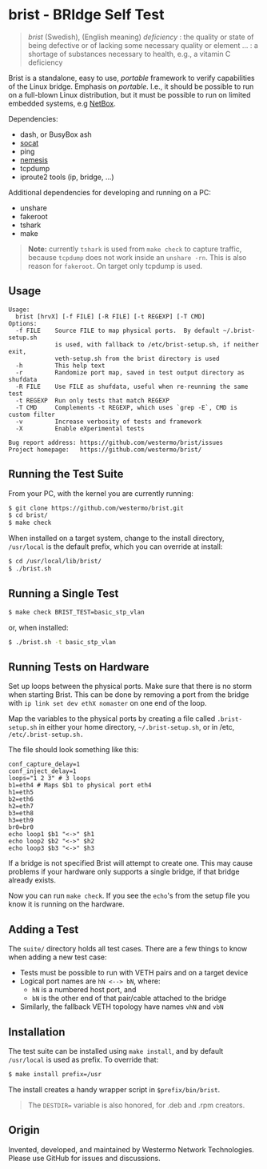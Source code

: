brist - BRIdge Self Test
========================

> *brist* (Swedish), (English meaning) *deficiency* : the quality or
> state of being defective or of lacking some necessary quality or
> element ... : a shortage of substances necessary to health, e.g.,
> a vitamin C deficiency

Brist is a standalone, easy to use, *portable* framework to verify
capabilities of the Linux bridge.  Emphasis on *portable*.  I.e., it
should be possible to run on a full-blown Linux distribution, but it
must be possible to run on limited embedded systems, e.g [NetBox][].

Dependencies:

  - dash, or BusyBox ash
  - [socat][]
  - ping
  - [nemesis][]
  - tcpdump
  - iproute2 tools (ip, bridge, ...)

Additional dependencies for developing and running on a PC:

  - unshare
  - fakeroot
  - tshark
  - make

> **Note:** currently `tshark` is used from `make check` to capture
> traffic, because `tcpdump` does not work inside an `unshare -rn`.
> This is also reason for `fakeroot`. On target only tcpdump is used.


Usage
-----

```
Usage:
  brist [hrvX] [-f FILE] [-R FILE] [-t REGEXP] [-T CMD]
Options:
  -f FILE    Source FILE to map physical ports.  By default ~/.brist-setup.sh
             is used, with fallback to /etc/brist-setup.sh, if neither exit,
             veth-setup.sh from the brist directory is used
  -h         This help text
  -r         Randomize port map, saved in test output directory as shufdata
  -R FILE    Use FILE as shufdata, useful when re-reunning the same test
  -t REGEXP  Run only tests that match REGEXP
  -T CMD     Complements -t REGEXP, which uses `grep -E`, CMD is custom filter
  -v         Increase verbosity of tests and framework
  -X         Enable eXperimental tests

Bug report address: https://github.com/westermo/brist/issues
Project homepage:   https://github.com/westermo/brist/
```


Running the Test Suite
----------------------

From your PC, with the kernel you are currently running:

```sh
$ git clone https://github.com/westermo/brist.git
$ cd brist/
$ make check
```

When installed on a target system, change to the install directory,
`/usr/local` is the default prefix, which you can override at install:

```sh
$ cd /usr/local/lib/brist/
$ ./brist.sh
```


Running a Single Test
---------------------

```sh
$ make check BRIST_TEST=basic_stp_vlan
```

or, when installed:

```sh
$ ./brist.sh -t basic_stp_vlan
```


Running Tests on Hardware
----------------------------

Set up loops between the physical ports. Make sure that there is no
storm when starting Brist.  This can be done by removing a port from the
bridge with `ip link set dev ethX nomaster` on one end of the loop.

Map the variables to the physical ports by creating a file called
`.brist-setup.sh` in either your home directory, `~/.brist-setup.sh`, or
in /etc, `/etc/.brist-setup.sh.`

The file should look something like this:

```
conf_capture_delay=1
conf_inject_delay=1
loops="1 2 3" # 3 loops
b1=eth4 # Maps $b1 to physical port eth4
h1=eth5
b2=eth6
h2=eth7
b3=eth8
h3=eth9
br0=br0
echo loop1 $b1 "<->" $h1
echo loop2 $b2 "<->" $h2
echo loop3 $b3 "<->" $h3
```

If a bridge is not specified Brist will attempt to create one.  This may
cause problems if your hardware only supports a single bridge, if that
bridge already exists.

Now you can run `make check`. If you see the `echo`'s from the setup
file you know it is running on the hardware.


Adding a Test
-------------

The `suite/` directory holds all test cases.  There are a few things to
know when adding a new test case:

  - Tests must be possible to run with VETH pairs and on a target device
  - Logical port names are `hN <--> bN`, where:
    - `hN` is a numbered host port, and
    - `bN` is the other end of that pair/cable attached to the bridge
  - Similarly, the fallback VETH topology have names `vhN` and `vbN`


Installation
------------

The test suite can be installed using `make install`, and by default
`/usr/local` is used as prefix.  To override that:

```sh
$ make install prefix=/usr
```

The install creates a handy wrapper script in `$prefix/bin/brist`.

> The `DESTDIR=` variable is also honored, for .deb and .rpm creators.


Origin
------

Invented, developed, and maintained by Westermo Network Technologies.  
Please use GitHub for issues and discussions.

[nemesis]: https://github.com/libnet/nemesis/
[NetBox]:  https://github.com/westermo/netbox/
[socat]:   http://www.dest-unreach.org/socat/
